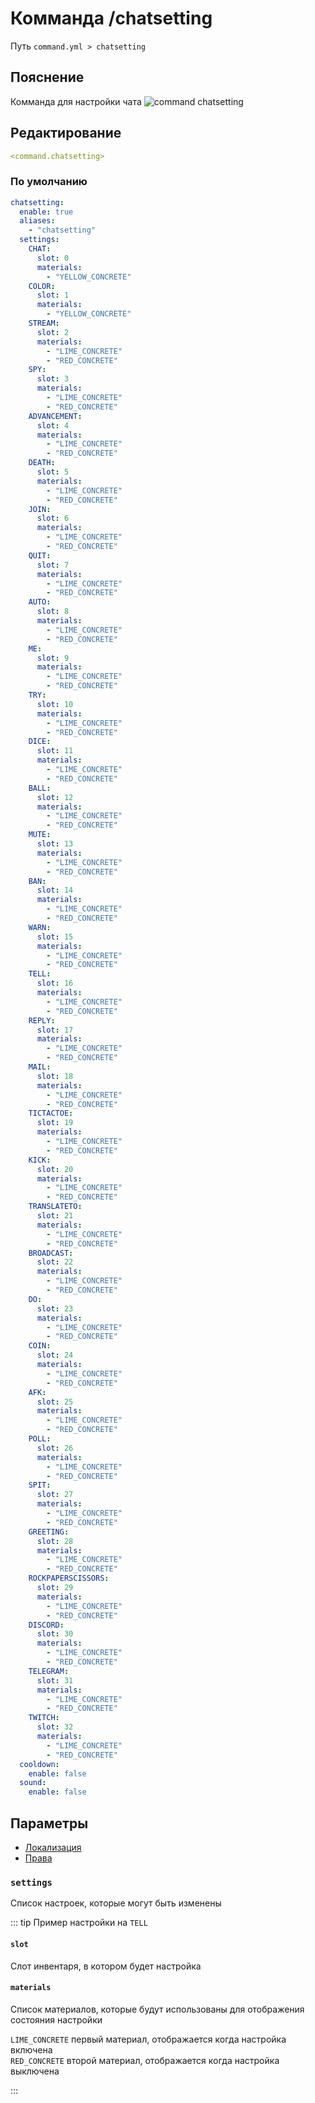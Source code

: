 # Комманда /chatsetting
Путь `command.yml > chatsetting`

## Пояснение
Комманда для настройки чата
![command chatsetting](/commandchatsetting.png)


## Редактирование
```yaml
<command.chatsetting>
```

### По умолчанию
```yaml
chatsetting:
  enable: true
  aliases:
    - "chatsetting"
  settings:
    CHAT:
      slot: 0
      materials:
        - "YELLOW_CONCRETE"
    COLOR:
      slot: 1
      materials:
        - "YELLOW_CONCRETE"
    STREAM:
      slot: 2
      materials:
        - "LIME_CONCRETE"
        - "RED_CONCRETE"
    SPY:
      slot: 3
      materials:
        - "LIME_CONCRETE"
        - "RED_CONCRETE"
    ADVANCEMENT:
      slot: 4
      materials:
        - "LIME_CONCRETE"
        - "RED_CONCRETE"
    DEATH:
      slot: 5
      materials:
        - "LIME_CONCRETE"
        - "RED_CONCRETE"
    JOIN:
      slot: 6
      materials:
        - "LIME_CONCRETE"
        - "RED_CONCRETE"
    QUIT:
      slot: 7
      materials:
        - "LIME_CONCRETE"
        - "RED_CONCRETE"
    AUTO:
      slot: 8
      materials:
        - "LIME_CONCRETE"
        - "RED_CONCRETE"
    ME:
      slot: 9
      materials:
        - "LIME_CONCRETE"
        - "RED_CONCRETE"
    TRY:
      slot: 10
      materials:
        - "LIME_CONCRETE"
        - "RED_CONCRETE"
    DICE:
      slot: 11
      materials:
        - "LIME_CONCRETE"
        - "RED_CONCRETE"
    BALL:
      slot: 12
      materials:
        - "LIME_CONCRETE"
        - "RED_CONCRETE"
    MUTE:
      slot: 13
      materials:
        - "LIME_CONCRETE"
        - "RED_CONCRETE"
    BAN:
      slot: 14
      materials:
        - "LIME_CONCRETE"
        - "RED_CONCRETE"
    WARN:
      slot: 15
      materials:
        - "LIME_CONCRETE"
        - "RED_CONCRETE"
    TELL:
      slot: 16
      materials:
        - "LIME_CONCRETE"
        - "RED_CONCRETE"
    REPLY:
      slot: 17
      materials:
        - "LIME_CONCRETE"
        - "RED_CONCRETE"
    MAIL:
      slot: 18
      materials:
        - "LIME_CONCRETE"
        - "RED_CONCRETE"
    TICTACTOE:
      slot: 19
      materials:
        - "LIME_CONCRETE"
        - "RED_CONCRETE"
    KICK:
      slot: 20
      materials:
        - "LIME_CONCRETE"
        - "RED_CONCRETE"
    TRANSLATETO:
      slot: 21
      materials:
        - "LIME_CONCRETE"
        - "RED_CONCRETE"
    BROADCAST:
      slot: 22
      materials:
        - "LIME_CONCRETE"
        - "RED_CONCRETE"
    DO:
      slot: 23
      materials:
        - "LIME_CONCRETE"
        - "RED_CONCRETE"
    COIN:
      slot: 24
      materials:
        - "LIME_CONCRETE"
        - "RED_CONCRETE"
    AFK:
      slot: 25
      materials:
        - "LIME_CONCRETE"
        - "RED_CONCRETE"
    POLL:
      slot: 26
      materials:
        - "LIME_CONCRETE"
        - "RED_CONCRETE"
    SPIT:
      slot: 27
      materials:
        - "LIME_CONCRETE"
        - "RED_CONCRETE"
    GREETING:
      slot: 28
      materials:
        - "LIME_CONCRETE"
        - "RED_CONCRETE"
    ROCKPAPERSCISSORS:
      slot: 29
      materials:
        - "LIME_CONCRETE"
        - "RED_CONCRETE"
    DISCORD:
      slot: 30
      materials:
        - "LIME_CONCRETE"
        - "RED_CONCRETE"
    TELEGRAM:
      slot: 31
      materials:
        - "LIME_CONCRETE"
        - "RED_CONCRETE"
    TWITCH:
      slot: 32
      materials:
        - "LIME_CONCRETE"
        - "RED_CONCRETE"
  cooldown:
    enable: false
  sound:
    enable: false
```

## Параметры

- [Локализация](/docs/localizations/ru_ru/command/chatsetting/)
- [Права](/docs/permission/command/chatsetting/)

<!--@include: @/parts/enable.md-->
<!--@include: @/parts/enable.md-->

### `settings`

Список настроек, которые могут быть изменены

::: tip Пример настройки на `TELL`
#### `slot`

Слот инвентаря, в котором будет настройка

#### `materials`

Список материалов, которые будут использованы для отображения состояния настройки

`LIME_CONCRETE` первый материал, отображается когда настройка включена <br>
`RED_CONCRETE` второй материал, отображается когда настройка выключена

:::

<!--@include: @/parts/cooldown.md-->
<!--@include: @/parts/sound.md-->